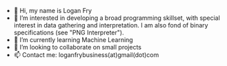 - 👋 Hi, my name is Logan Fry
- 👀 I’m interested in developing a broad programming skillset, with special interest in data gathering and interpretation. I am also fond of binary specifications (see "PNG Interpreter").
- 🌱 I’m currently learning Machine Learning
- 💞️ I’m looking to collaborate on small projects
- 📫 Contact me: loganfrybusiness(at)gmail(dot)com

<!---
MrFryProjects/MrFryProjects is a ✨ special ✨ repository because its `README.md` (this file) appears on your GitHub profile.
You can click the Preview link to take a look at your changes.
--->
